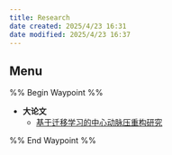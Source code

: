 ```yaml
---
title: Research
date created: 2025/4/23 16:31
date modified: 2025/4/23 16:37
---
```

## Menu

%% Begin Waypoint %%

- **大论文**
	- [基于迁移学习的中心动脉压重构研究](./%E5%A4%A7%E8%AE%BA%E6%96%87/%E5%9F%BA%E4%BA%8E%E8%BF%81%E7%A7%BB%E5%AD%A6%E4%B9%A0%E7%9A%84%E4%B8%AD%E5%BF%83%E5%8A%A8%E8%84%89%E5%8E%8B%E9%87%8D%E6%9E%84%E7%A0%94%E7%A9%B6.md)

%% End Waypoint %%